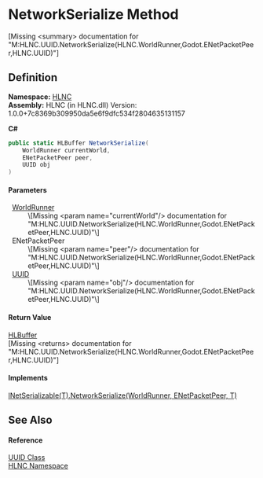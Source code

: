 # NetworkSerialize Method


\[Missing &lt;summary&gt; documentation for "M:HLNC.UUID.NetworkSerialize(HLNC.WorldRunner,Godot.ENetPacketPeer,HLNC.UUID)"\]



## Definition
**Namespace:** <a href="N_HLNC">HLNC</a>  
**Assembly:** HLNC (in HLNC.dll) Version: 1.0.0+7c8369b309950da5e6f9dfc534f2804635131157

**C#**
``` C#
public static HLBuffer NetworkSerialize(
	WorldRunner currentWorld,
	ENetPacketPeer peer,
	UUID obj
)
```



#### Parameters
<dl><dt>  <a href="T_HLNC_WorldRunner">WorldRunner</a></dt><dd>\[Missing &lt;param name="currentWorld"/&gt; documentation for "M:HLNC.UUID.NetworkSerialize(HLNC.WorldRunner,Godot.ENetPacketPeer,HLNC.UUID)"\]</dd><dt>  ENetPacketPeer</dt><dd>\[Missing &lt;param name="peer"/&gt; documentation for "M:HLNC.UUID.NetworkSerialize(HLNC.WorldRunner,Godot.ENetPacketPeer,HLNC.UUID)"\]</dd><dt>  <a href="T_HLNC_UUID">UUID</a></dt><dd>\[Missing &lt;param name="obj"/&gt; documentation for "M:HLNC.UUID.NetworkSerialize(HLNC.WorldRunner,Godot.ENetPacketPeer,HLNC.UUID)"\]</dd></dl>

#### Return Value
<a href="T_HLNC_Serialization_HLBuffer">HLBuffer</a>  
\[Missing &lt;returns&gt; documentation for "M:HLNC.UUID.NetworkSerialize(HLNC.WorldRunner,Godot.ENetPacketPeer,HLNC.UUID)"\]

#### Implements
<a href="M_HLNC_Serialization_INetSerializable_1_NetworkSerialize">INetSerializable(T).NetworkSerialize(WorldRunner, ENetPacketPeer, T)</a>  


## See Also


#### Reference
<a href="T_HLNC_UUID">UUID Class</a>  
<a href="N_HLNC">HLNC Namespace</a>  
